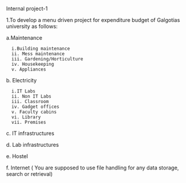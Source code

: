 Internal project-1

1.To develop a menu driven project for expenditure budget of Galgotias university as follows:

a.Maintenance

      i.Building maintenance   
      ii. Mess maintenance
      iii. Gardening/Horticulture
      iv. Housekeeping
      v. Appliances
b. Electricity

      i.IT Labs   
      ii. Non IT Labs   
      iii. Classroom  
      iv. Gadget offices
      v. Faculty cabins
      vi. Library
      vii. Premises
c. IT infrastructures

d. Lab infrastructures

e. Hostel

f. Internet ( You are supposed to use file handling for any data storage, search or retrieval)
